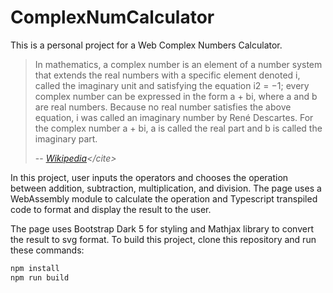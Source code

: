 # ComplexNumCalculator

This is a personal project for a Web Complex Numbers Calculator.

> In mathematics, a complex number is an element of a number system that extends the real numbers with a specific element denoted i, called the imaginary unit and satisfying the equation i2 = −1; every complex number can be expressed in the form a + bi, where a and b are real numbers. Because no real number satisfies the above equation, i was called an imaginary number by René Descartes. For the complex number a + bi, a is called the real part and b is called the imaginary part.
>
> -- <cite>[Wikipedia]("https://en.wikipedia.org/wiki/Complex_number")</cite>

In this project, user inputs the operators and chooses the operation between addition, subtraction, multiplication, and division. The page uses a WebAssembly module to calculate the operation and Typescript transpiled code to format and display the result to the user.

The page uses Bootstrap Dark 5 for styling and Mathjax library to convert the result to svg format.
To build this project, clone this repository and run these commands:

```sh
npm install
npm run build
```
